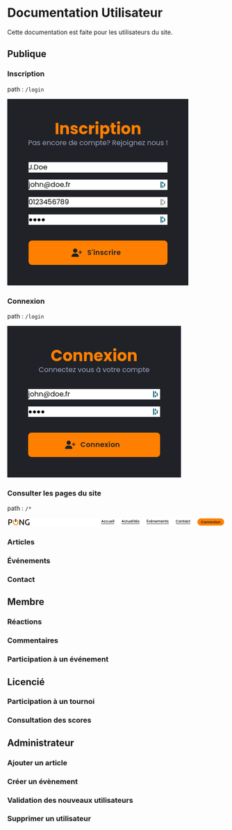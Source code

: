 # Documentation Utilisateur

Cette documentation est faite pour les utilisateurs du site.

## Publique

### Inscription

path : `/login`

![inscription](user-doc/inscription.png)

### Connexion

path : `/login`

![connexion](./user-doc/connexion.png)

### Consulter les pages du site

path : `/*`

![navigation](./user-doc/navigation.png)

### Articles

### Événements

### Contact

## Membre

### Réactions

### Commentaires

### Participation à un événement

## Licencié

### Participation à un tournoi

### Consultation des scores

## Administrateur

### Ajouter un article

### Créer un évènement

### Validation des nouveaux utilisateurs

### Supprimer un utilisateur
